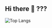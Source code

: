 ## Hi there 👋 ???
![Top Langs](https://github-readme-stats.vercel.app/api/top-langs/?username=SaadiaM1346&layout=compact&theme=buefy)

<!--
**SaadiaM1346/SaadiaM1346** is a ✨ _special_ ✨ repository because its `README.md` (this file) appears on your GitHub profile.

Here are some ideas to get you started:

- 🔭 I’m currently working on ...
- 🌱 I’m currently learning ...
- 👯 I’m looking to collaborate on ...
- 🤔 I’m looking for help with ...
- 💬 Ask me about ...
- 📫 How to reach me: ...
- 😄 Pronouns: ...
- ⚡ Fun fact: ...
-->
